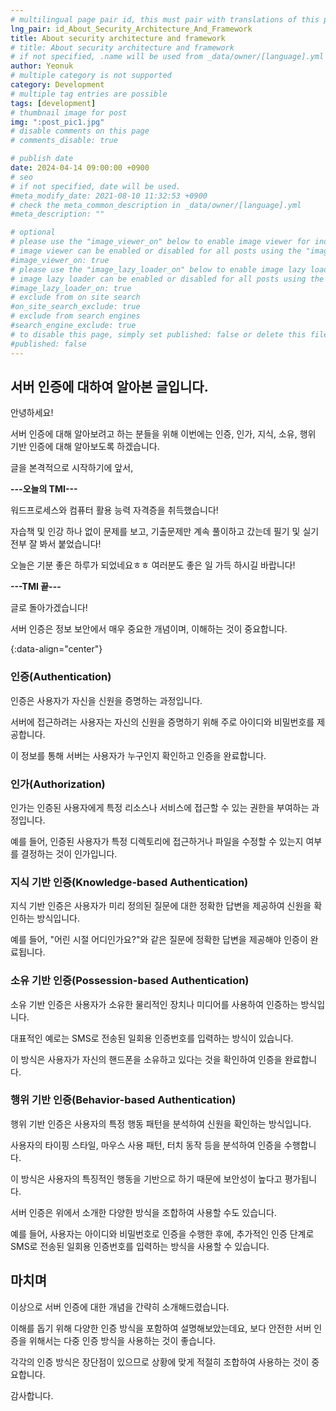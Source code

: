 ```yaml
---
# multilingual page pair id, this must pair with translations of this page. (This name must be unique)
lng_pair: id_About_Security_Architecture_And_Framework
title: About security architecture and framework
# title: About security architecture and framework
# if not specified, .name will be used from _data/owner/[language].yml
author: Yeonuk
# multiple category is not supported
category: Development
# multiple tag entries are possible
tags: [development]
# thumbnail image for post
img: ":post_pic1.jpg"
# disable comments on this page
# comments_disable: true

# publish date
date: 2024-04-14 09:00:00 +0900
# seo
# if not specified, date will be used.
#meta_modify_date: 2021-08-10 11:32:53 +0900
# check the meta_common_description in _data/owner/[language].yml
#meta_description: ""

# optional
# please use the "image_viewer_on" below to enable image viewer for individual pages or posts (_posts/ or [language]/_posts folders).
# image viewer can be enabled or disabled for all posts using the "image_viewer_posts: true" setting in _data/conf/main.yml.
#image_viewer_on: true
# please use the "image_lazy_loader_on" below to enable image lazy loader for individual pages or posts (_posts/ or [language]/_posts folders).
# image lazy loader can be enabled or disabled for all posts using the "image_lazy_loader_posts: true" setting in _data/conf/main.yml.
#image_lazy_loader_on: true
# exclude from on site search
#on_site_search_exclude: true
# exclude from search engines
#search_engine_exclude: true
# to disable this page, simply set published: false or delete this file
#published: false
---
```


<!-- outline-start -->

## 서버 인증에 대하여 알아본 글입니다.

안녕하세요!

서버 인증에 대해 알아보려고 하는 분들을 위해 이번에는 인증, 인가, 지식, 소유, 행위 기반 인증에 대해 알아보도록 하겠습니다.

글을 본격적으로 시작하기에 앞서,

**---오늘의 TMI---**

워드프로세스와 컴퓨터 활용 능력 자격증을 취득했습니다!

자습책 및 인강 하나 없이 문제를 보고, 기출문제만 계속 풀이하고 갔는데 필기 및 실기 전부 잘 봐서 붙었습니다!

오늘은 기분 좋은 하루가 되었네요ㅎㅎ 여러분도 좋은 일 가득 하시길 바랍니다!

**---TMI 끝---**

글로 돌아가겠습니다!

서버 인증은 정보 보안에서 매우 중요한 개념이며, 이해하는 것이 중요합니다.

{:data-align="center"}

<!-- outline-end -->

### 인증(Authentication)

인증은 사용자가 자신을 신원을 증명하는 과정입니다.

서버에 접근하려는 사용자는 자신의 신원을 증명하기 위해 주로 아이디와 비밀번호를 제공합니다.

이 정보를 통해 서버는 사용자가 누구인지 확인하고 인증을 완료합니다.

### 인가(Authorization)

인가는 인증된 사용자에게 특정 리소스나 서비스에 접근할 수 있는 권한을 부여하는 과정입니다.

예를 들어, 인증된 사용자가 특정 디렉토리에 접근하거나 파일을 수정할 수 있는지 여부를 결정하는 것이 인가입니다.

### 지식 기반 인증(Knowledge-based Authentication)

지식 기반 인증은 사용자가 미리 정의된 질문에 대한 정확한 답변을 제공하여 신원을 확인하는 방식입니다.

예를 들어, "어린 시절 어디인가요?"와 같은 질문에 정확한 답변을 제공해야 인증이 완료됩니다.

### 소유 기반 인증(Possession-based Authentication)

소유 기반 인증은 사용자가 소유한 물리적인 장치나 미디어를 사용하여 인증하는 방식입니다.

대표적인 예로는 SMS로 전송된 일회용 인증번호를 입력하는 방식이 있습니다.

이 방식은 사용자가 자신의 핸드폰을 소유하고 있다는 것을 확인하여 인증을 완료합니다.

### 행위 기반 인증(Behavior-based Authentication)

행위 기반 인증은 사용자의 특정 행동 패턴을 분석하여 신원을 확인하는 방식입니다.

사용자의 타이핑 스타일, 마우스 사용 패턴, 터치 동작 등을 분석하여 인증을 수행합니다.

이 방식은 사용자의 특징적인 행동을 기반으로 하기 때문에 보안성이 높다고 평가됩니다.

서버 인증은 위에서 소개한 다양한 방식을 조합하여 사용할 수도 있습니다.

예를 들어, 사용자는 아이디와 비밀번호로 인증을 수행한 후에, 추가적인 인증 단계로 SMS로 전송된 일회용 인증번호를 입력하는 방식을 사용할 수 있습니다.

## 마치며

이상으로 서버 인증에 대한 개념을 간략히 소개해드렸습니다.

이해를 돕기 위해 다양한 인증 방식을 포함하여 설명해보았는데요, 보다 안전한 서버 인증을 위해서는 다중 인증 방식을 사용하는 것이 좋습니다.

각각의 인증 방식은 장단점이 있으므로 상황에 맞게 적절히 조합하여 사용하는 것이 중요합니다.

감사합니다.

